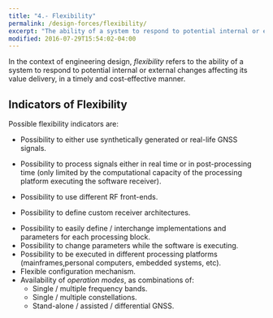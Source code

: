 ```yaml
---
title: "4.- Flexibility"
permalink: /design-forces/flexibility/
excerpt: "The ability of a system to respond to potential internal or external changes affecting its value delivery, in a timely and cost-effective manner."
modified: 2016-07-29T15:54:02-04:00
---
```


In the context of engineering design, _flexibility_ refers to the ability of a system to respond to potential internal or external changes affecting its value delivery, in a timely and cost-effective manner.


## Indicators of Flexibility

Possible flexibility indicators are:

* Possibility to either use synthetically generated or real-life GNSS signals.
+ Possibility to process signals either in real time or in post-processing time (only limited by the computational capacity of the processing platform executing the software receiver).
* Possibility to use different RF front-ends.
+ Possibility to define custom receiver architectures.
* Possibility to easily define / interchange implementations and parameters for each processing block.
* Possibility to change parameters while the software is executing.
* Possibility to be executed in different processing platforms (mainframes,personal computers, embedded systems, etc).
* Flexible configuration mechanism.
* Availability of _operation modes_, as combinations of:
  - Single / multiple frequency bands.
  - Single / multiple constellations.
  - Stand-alone / assisted / differential GNSS.
